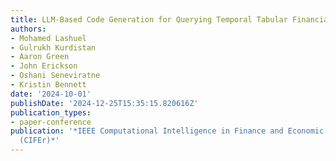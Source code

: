 ```yaml
---
title: LLM-Based Code Generation for Querying Temporal Tabular Financial Data
authors:
- Mohamed Lashuel
- Gulrukh Kurdistan
- Aaron Green
- John Erickson
- Oshani Seneviratne
- Kristin Bennett
date: '2024-10-01'
publishDate: '2024-12-25T15:35:15.820616Z'
publication_types:
- paper-conference
publication: '*IEEE Computational Intelligence in Finance and Economic Conference
  (CIFEr)*'
---
```

